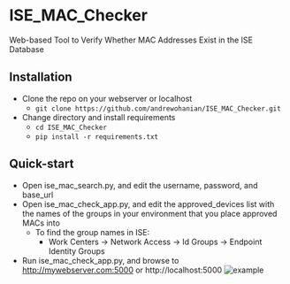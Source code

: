 # ISE_MAC_Checker
Web-based Tool to Verify Whether MAC Addresses Exist in the ISE Database

## Installation
* Clone the repo on your webserver or localhost
    * ```git clone https://github.com/andrewohanian/ISE_MAC_Checker.git```
* Change directory and install requirements
    * ```cd ISE_MAC_Checker```
    * ```pip install -r requirements.txt```
## Quick-start
* Open ise_mac_search.py, and edit the username, password, and base_url
* Open ise_mac_check_app.py, and edit the approved_devices list with the names of the groups in your environment that you place approved MACs into
    * To find the group names in ISE:
        * Work Centers -> Network Access -> Id Groups -> Endpoint Identity Groups
* Run ise_mac_check_app.py, and browse to http://mywebserver.com:5000 or http://localhost:5000
![example](https://i.imgur.com/xUstFN2.png)
